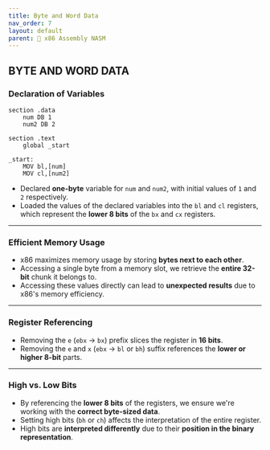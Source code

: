 ```yaml
---
title: Byte and Word Data
nav_order: 7
layout: default
parent: 🔲 x86 Assembly NASM
---
```

    
## **BYTE AND WORD DATA**

### **Declaration of Variables**
```
section .data
    num DB 1
    num2 DB 2

section .text
    global _start

_start:
    MOV bl,[num]
    MOV cl,[num2]
```
- Declared **one-byte** variable for `num` and `num2`, with initial values of `1` and `2` respectively.
- Loaded the values of the declared variables into the `bl` and `cl` registers, which represent the **lower 8 bits** of the `bx` and `cx` registers.

----

### **Efficient Memory Usage**
- x86 maximizes memory usage by storing **bytes next to each other**.
- Accessing a single byte from a memory slot, we retrieve the **entire 32-bit** chunk it belongs to.
- Accessing these values directly can lead to **unexpected results** due to x86's memory efficiency.

----

### **Register Referencing**
- Removing the `e` (`ebx` -> `bx`) prefix slices the register in **16 bits**.
- Removing the `e` and `x` (`ebx` -> `bl` or `bh`) suffix references the **lower or higher 8-bit** parts.

----

### **High vs. Low Bits**
- By referencing the **lower 8 bits** of the registers, we ensure we're working with the **correct byte-sized data**.
- Setting high bits (`bh` or `ch`) affects the interpretation of the entire register.
- High bits are **interpreted differently** due to their **position in the binary representation**.